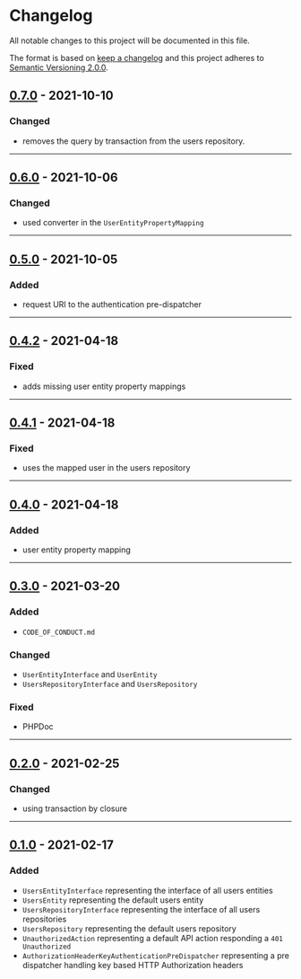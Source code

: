 # Changelog

All notable changes to this project will be documented in this file.

The format is based on [keep a changelog][xtlink-keep-a-changelog]
and this project adheres to [Semantic Versioning 2.0.0][xtlink-semantic-versioning].

## [0.7.0] - 2021-10-10

### Changed

* removes the query by transaction from the users repository.

[0.7.0]: https://github.com/codekandis/tiphy-authentication-integration/compare/0.6.0..0.7.0

---
## [0.6.0] - 2021-10-06

### Changed

* used converter in the `UserEntityPropertyMapping`

[0.6.0]: https://github.com/codekandis/tiphy-authentication-integration/compare/0.5.0..0.6.0

---
## [0.5.0] - 2021-10-05

### Added

* request URI to the authentication pre-dispatcher

[0.5.0]: https://github.com/codekandis/tiphy-authentication-integration/compare/0.4.2..0.5.0

---
## [0.4.2] - 2021-04-18

### Fixed

* adds missing user entity property mappings

[0.4.2]: https://github.com/codekandis/tiphy-authentication-integration/compare/0.4.1..0.4.2

---
## [0.4.1] - 2021-04-18

### Fixed

* uses the mapped user in the users repository

[0.4.1]: https://github.com/codekandis/tiphy-authentication-integration/compare/0.4.0..0.4.1

---
## [0.4.0] - 2021-04-18

### Added

* user entity property mapping

[0.4.0]: https://github.com/codekandis/tiphy-authentication-integration/compare/0.3.0..0.4.0

---
## [0.3.0] - 2021-03-20

### Added

* `CODE_OF_CONDUCT.md`

### Changed

* `UserEntityInterface` and `UserEntity`
* `UsersRepositoryInterface` and `UsersRepository`

### Fixed

* PHPDoc

[0.3.0]: https://github.com/codekandis/tiphy-authentication-integration/compare/0.2.0..0.3.0

---
## [0.2.0] - 2021-02-25

### Changed

* using transaction by closure

[0.2.0]: https://github.com/codekandis/tiphy-authentication-integration/compare/0.1.0..0.2.0

---
## [0.1.0] - 2021-02-17

### Added

* `UsersEntityInterface` representing the interface of all users entities
* `UsersEntity` representing the default users entity
* `UsersRepositoryInterface` representing the interface of all users repositories
* `UsersRepository` representing the default users repository
* `UnauthorizedAction` representing a default API action responding a `401 Unauthorized`
* `AuthorizationHeaderKeyAuthenticationPreDispatcher` representing a pre dispatcher handling key based HTTP Authorization headers 

[0.1.0]: https://github.com/codekandis/tiphy-authentication-integration/tree/0.1.0



[xtlink-keep-a-changelog]: http://keepachangelog.com/en/1.0.0/
[xtlink-semantic-versioning]: http://semver.org/spec/v2.0.0.html
